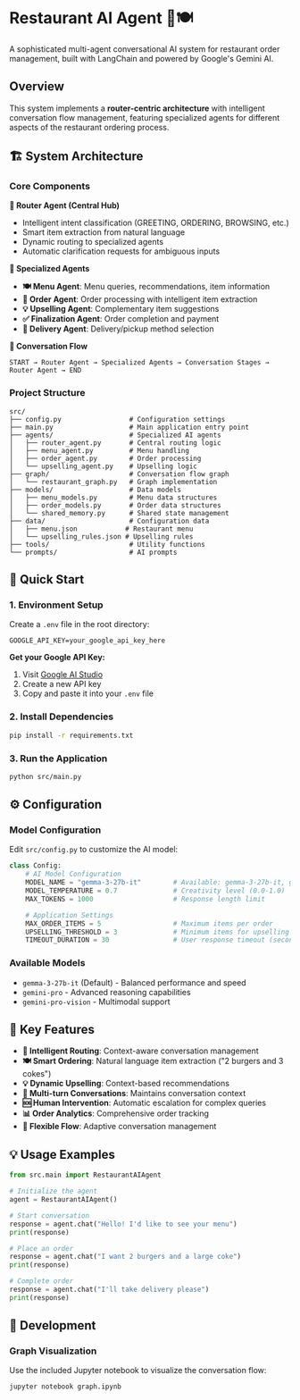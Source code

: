 # Restaurant AI Agent 🤖🍽️

A sophisticated multi-agent conversational AI system for restaurant order management, built with LangChain and powered by Google's Gemini AI.

## Overview

This system implements a **router-centric architecture** with intelligent conversation flow management, featuring specialized agents for different aspects of the restaurant ordering process.

## 🏗️ System Architecture

### Core Components

**🤖 Router Agent (Central Hub)**

- Intelligent intent classification (GREETING, ORDERING, BROWSING, etc.)
- Smart item extraction from natural language
- Dynamic routing to specialized agents
- Automatic clarification requests for ambiguous inputs

**🎯 Specialized Agents**

- **🍽️ Menu Agent**: Menu queries, recommendations, item information
- **🛒 Order Agent**: Order processing with intelligent item extraction
- **💡 Upselling Agent**: Complementary item suggestions
- **✅ Finalization Agent**: Order completion and payment
- **🚚 Delivery Agent**: Delivery/pickup method selection

**💬 Conversation Flow**

```
START → Router Agent → Specialized Agents → Conversation Stages → Router Agent → END
```

### Project Structure

```
src/
├── config.py                 # Configuration settings
├── main.py                   # Main application entry point
├── agents/                   # Specialized AI agents
│   ├── router_agent.py       # Central routing logic
│   ├── menu_agent.py         # Menu handling
│   ├── order_agent.py        # Order processing
│   └── upselling_agent.py    # Upselling logic
├── graph/                    # Conversation flow graph
│   └── restaurant_graph.py   # Graph implementation
├── models/                   # Data models
│   ├── menu_models.py        # Menu data structures
│   ├── order_models.py       # Order data structures
│   └── shared_memory.py      # Shared state management
├── data/                     # Configuration data
│   ├── menu.json            # Restaurant menu
│   └── upselling_rules.json # Upselling rules
├── tools/                    # Utility functions
└── prompts/                  # AI prompts
```

## 🚀 Quick Start

### 1. Environment Setup

Create a `.env` file in the root directory:

```env
GOOGLE_API_KEY=your_google_api_key_here
```

**Get your Google API Key:**

1. Visit [Google AI Studio](https://makersuite.google.com/app/apikey)
2. Create a new API key
3. Copy and paste it into your `.env` file

### 2. Install Dependencies

```bash
pip install -r requirements.txt
```

### 3. Run the Application

```bash
python src/main.py
```

## ⚙️ Configuration

### Model Configuration

Edit `src/config.py` to customize the AI model:

```python
class Config:
    # AI Model Configuration
    MODEL_NAME = "gemma-3-27b-it"        # Available: gemma-3-27b-it, gemini-pro, etc.
    MODEL_TEMPERATURE = 0.7              # Creativity level (0.0-1.0)
    MAX_TOKENS = 1000                    # Response length limit

    # Application Settings
    MAX_ORDER_ITEMS = 5                  # Maximum items per order
    UPSELLING_THRESHOLD = 3              # Minimum items for upselling
    TIMEOUT_DURATION = 30                # User response timeout (seconds)
```

### Available Models

- `gemma-3-27b-it` (Default) - Balanced performance and speed
- `gemini-pro` - Advanced reasoning capabilities
- `gemini-pro-vision` - Multimodal support

## 🎯 Key Features

- **🧠 Intelligent Routing**: Context-aware conversation management
- **🍽️ Smart Ordering**: Natural language item extraction ("2 burgers and 3 cokes")
- **💡 Dynamic Upselling**: Context-based recommendations
- **🔄 Multi-turn Conversations**: Maintains conversation context
- **🆘 Human Intervention**: Automatic escalation for complex queries
- **📊 Order Analytics**: Comprehensive order tracking
- **🎨 Flexible Flow**: Adaptive conversation management

## 💡 Usage Examples

```python
from src.main import RestaurantAIAgent

# Initialize the agent
agent = RestaurantAIAgent()

# Start conversation
response = agent.chat("Hello! I'd like to see your menu")
print(response)

# Place an order
response = agent.chat("I want 2 burgers and a large coke")
print(response)

# Complete order
response = agent.chat("I'll take delivery please")
print(response)
```

## 🔧 Development

### Graph Visualization

Use the included Jupyter notebook to visualize the conversation flow:

```bash
jupyter notebook graph.ipynb
```

